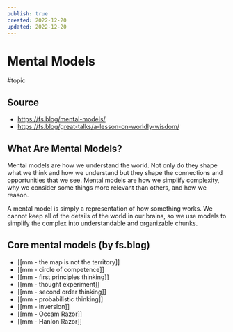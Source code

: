 ```yaml
---
publish: true
created: 2022-12-20
updated: 2022-12-20
---
```



# Mental Models
#topic 

## Source
- https://fs.blog/mental-models/
- https://fs.blog/great-talks/a-lesson-on-worldly-wisdom/

## What Are Mental Models?

Mental models are how we understand the world. Not only do they shape what we think and how we understand but they shape the connections and opportunities that we see. Mental models are how we simplify complexity, why we consider some things more relevant than others, and how we reason.

A mental model is simply a representation of how something works. We cannot keep all of the details of the world in our brains, so we use models to simplify the complex into understandable and organizable chunks.

## Core mental models (by fs.blog)
- [[mm - the map is not the territory]]
- [[mm - circle of competence]]
- [[mm - first principles thinking]]
- [[mm - thought experiment]]
- [[mm - second order thinking]]
- [[mm - probabilistic thinking]]
- [[mm - inversion]]
- [[mm - Occam Razor]]
- [[mm - Hanlon Razor]]